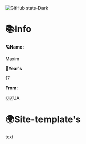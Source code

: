 ![GitHub stats-Dark](https://github-readme-stats.vercel.app/api?username=kreadzs&show_icons=true&theme=dark#gh-dark-mode-only)
<h1>📚Info</h1>

**🪐Name:**

<p></p>

Maxim

<p></p>


**🧸Year's**

<p></p>


17

<p></p>


**From:**

<p></p>


🇺🇦UA


<H1>🌍Site-template's</h1>
<p>text</p>
